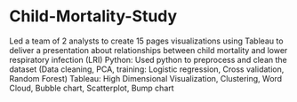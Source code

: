 # Child-Mortality-Study
Led a team of 2 analysts to create 15 pages visualizations using Tableau to deliver a presentation about relationships between child mortality and lower respiratory infection (LRI)
Python: Used python to preprocess and clean the dataset (Data cleaning, PCA, training: Logistic regression, Cross validation, Random Forest)
Tableau: High Dimensional Visualization, Clustering, Word Cloud, Bubble chart, Scatterplot, Bump chart
